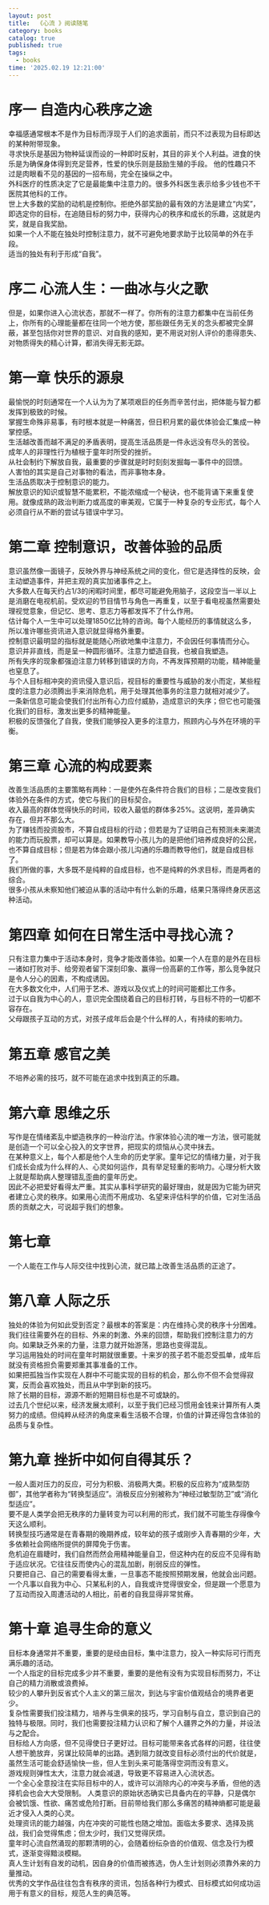 ```yaml
---
layout: post
title:  《心流 》阅读随笔
category: books
catalog: true
published: true 
tags:
  - books
time: '2025.02.19 12:21:00'
---
```


# 序一 自造内心秩序之途
幸福感通常根本不是作为目标而浮现于人们的追求面前，而只不过表现为目标即达的某种附带现象。  
寻求快乐是基因为物种延误而设的一种即时反射，其目的非关个人利益。进食的快乐是为确保身体得到充足营养，性爱的快乐则是鼓励生殖的手段。
他的性趣只不过是肉眼看不见的基因的一招布局，完全在操纵之中。  
外科医疗的性质决定了它是最能集中注意力的。很多外科医生表示给多少钱也不干医院其他科的工作。  
世上大多数的奖励的动机是控制你。拒绝外部奖励的最有效的方法是建立“内奖”，即选定你的目标，在追随目标的努力中，获得内心的秩序和成长的乐趣，这就是内奖，就是自我奖励。  
如果一个人不能在独处时控制注意力，就不可避免地要求助于比较简单的外在手段。  
适当的独处有利于形成“自我”。

# 序二 心流人生：一曲冰与火之歌
但是，如果你进入心流状态，那就不一样了。你所有的注意力都集中在当前任务上，你所有的心理能量都在往同一个地方使，那些跟任务无关的念头都被完全屏蔽，甚至包括你对世界的意识、对自我的感知，更不用说对别人评价的患得患失、对物质得失的精心计算，都消失得无影无踪。  

# 第一章 快乐的源泉
最愉悦的时刻通常在一个人认为为了某项艰巨的任务而辛苦付出，把体能与智力都发挥到极致的时候。  
掌握生命殊非易事，有时根本就是一种痛苦，但日积月累的最优体验会汇集成一种掌控感。  
生活越改善而越不满足的矛盾表明，提高生活品质是一件永远没有尽头的苦役。  
成年人的非理性行为植根于童年时所受的挫折。  
从社会制约下解放自我，最重要的步骤就是时时刻刻发掘每一事件中的回馈。  
人害怕的其实是自己对事物的看法，而非事物本身。  
生活品质取决于控制意识的能力。  
解放意识的知识或智慧不能累积，不能浓缩成一个秘诀，也不能背诵下来重复使用。就像成熟的政治判断力或高度的审美观，它属于一种复杂的专业形式，每个人必须自行从不断的尝试与错误中学习。  

# 第二章 控制意识，改善体验的品质
意识虽然像一面镜子，反映外界与神经系统之间的变化，但它是选择性的反映，会主动塑造事件，并把主观的真实加诸事件之上。  
大多数人在每天约占1/3的闲暇时间里，都尽可能避免用脑子，这段空当一半以上是消磨在电视机前。受欢迎的节目情节与角色一再重复，以至于看电视虽然需要处理视觉意象，但记忆、思考、意志力等都发挥不了什么作用。  
估计每个人一生中可以处理1850亿比特的咨询。每个人能经历的事情就这么多，所以准许哪些资讯进入意识就显得格外重要。  
控制意识最明显的指标就是能随心所欲地集中注意力，不会因任何事情而分心。  
意识并非直线，而是呈一种圆形循环。注意力塑造自我，也被自我塑造。  
所有失序的现象都强迫注意力转移到错误的方向，不再发挥预期的功能，精神能量也窒息了。  
与个人目标相冲突的资讯侵入意识后，视目标的重要性与威胁的发小而定，某些程度的注意力必须腾出手来消除危机，用于处理其他事务的注意力就相对减少了。  
一条新信息可能会使我们付出所有心力应付威胁，造成意识的失序；但它也可能强化我们的目标，激发出更多的精神能量。  
积极的反馈强化了自我，使我们能够投入更多的注意力，照顾内心与外在环境的平衡。  

# 第三章 心流的构成要素
改善生活品质的主要策略有两种：一是使外在条件符合我们的目标；二是改变我们体验外在条件的方式，使它与我们的目标契合。  
收入最高的群体觉得快乐的时间，较收入最低的群体多25%。这说明，差异确实存在，但并不那么大。  
为了赚钱而投资股市，不算自成目标的行动；但若是为了证明自己有预测未来潮流的能力而玩股票，却可以算是。如果教导小孩儿为的是把他们培养成良好的公民，也不算自成目标；但是若为体会跟小孩儿沟通的乐趣而教导他们，就是自成目标了。  
我们所做的事，大多既不是纯粹的自成目标，也不是纯粹的外求目标，而是两者的综合。  
很多小孩从未察知他们被迫从事的活动中有什么新的乐趣，结果只落得终身厌恶这种活动。  

# 第四章 如何在日常生活中寻找心流？
只有注意力集中于活动本身时，竞争才能改善体验。如果一个人在意的是外在目标—诸如打败对手、给旁观者留下深刻印象、赢得一份高薪的工作等，那么竞争就只是令人分心的因素，不构成诱因。  
在大多数文化中，人们用于艺术、游戏以及仪式上的时间可能都比工作多。  
过于以自我为中心的人，意识完全围绕着自己的目标打转，与目标不符的一切都不容存在。  
父母跟孩子互动的方式，对孩子成年后会是个什么样的人，有持续的影响力。  

# 第五章 感官之美
不培养必需的技巧，就不可能在追求中找到真正的乐趣。

# 第六章 思维之乐
写作是在情绪紊乱中塑造秩序的一种治疗法。作家体验心流的唯一方法，很可能就是创造一个可以全心投入的文字世界，把现实的烦恼从心灵中抹去。  
在某种意义上，每个人都是他个人生命的历史学家。童年记忆的情绪力量，对于我们成长会成为什么样的人、心灵如何运作，具有举足轻重的影响力。心理分析大致上就是帮助病人整理错乱歪曲的童年历史。  
因此不必把爱好看得太严重。其实从事科学研究的最好理由，就是因为它能为研究者建立心灵的秩序。如果用心流而不用成功、名望来评估科学的价值，它对生活品质的贡献之大，可说超乎我们的想象。  

# 第七章
一个人能在工作与人际交往中找到心流，就已踏上改善生活品质的正途了。  

# 第八章 人际之乐
独处的体验为何如此受到否定？最根本的答案是：内在维持心灵的秩序十分困难。我们往往需要外在的目标、外来的刺激、外来的回馈，帮助我们控制注意力的方向。如果缺乏外来的力量，注意力就开始游荡，思路也变得混乱。  
学习运用独处的时间在童年时期就很重要。十来岁的孩子若不能忍受孤单，成年后就没有资格担负需要郑重其事准备的工作。  
如果把孤独当作实现在人群中不可能实现的目标的机会，那么你不但不会觉得寂寞，反而会喜欢独处，而且从中学到新的技巧。  
除了长期的目标，源源不断的短期目标也是不可或缺的。  
过去几个世纪以来，经济发展太顺利，以至于我们已经习惯用金钱来计算所有人类努力的成绩。但纯粹从经济的角度来看生活极不合理，价值的计算还得包含体验的品质与复杂性。  

# 第九章 挫折中如何自得其乐？
一般人面对压力的反应，可分为积极、消极两大类。积极的反应称为“成熟型防御”，其他学者称为“转换型适应”。消极反应分别被称为“神经过敏型防卫”或“消化型适应”。  
要不是人类学会把无秩序的力量转变为可以利用的形式，我们就不可能生存得像今天这么顺利。  
转换型技巧通常是在青春期的晚期养成，较年幼的孩子或刚步入青春期的少年，大多依赖社会网络所提供的屏障免于伤害。  
危机迫在眉睫时，我们自然而然会用精神能量自卫，但这种内在的反应不见得有助于适应状况。它往往反而使内心的混乱加剧，削弱反应的弹性。  
只要把自己、自己的需要看得太重，一旦事态不能按照预期发展，他就会出问题。  
一个凡事以自我为中心、只某私利的人，自我或许觉得很安全，但是跟一个愿意为了互动而投入周遭活动的人相比，前者的自我显得非常贫瘠。  

# 第十章 追寻生命的意义
目标本身通常并不重要，重要的是经由目标，集中注意力，投入一种实际可行而充满乐趣的活动。  
一个人指定的目标完成多少并不重要，重要的是他有没有为实现目标而努力，不让自己的精力消散或浪费掉。  
较少的人攀升到反省式个人主义的第三层次，到达与宇宙价值观结合的境界者更少。  
复杂性需要我们投注精力，培养与生俱来的技巧，学习自制与自立，意识到自己的独特与极限。同时，我们也需要投注精力认识和了解个人疆界之外的力量，并设法与之配合。  
目标给人方向感，但不见得使日子更好过。目标可能带来各式各样的问题，往往使人想干脆放弃，另谋比较简单的出路。遇到阻力就改变目标必须付出的代价就是，虽然生活可能会舒适愉快一些，但人生到头来可能落得空洞而没有意义。  
游戏规则弹性太大，注意力就会减退，导致更不容易进入心流状态。  
一个全心全意投注在实际目标中的人，或许可以消除内心的冲突与矛盾，但他的选择机会也会大大受限制。
人类意识的原始状态确实已具备内在的平静，只是偶尔会被饥饿、性欲、痛苦或危险打断。目前带给我们那么多痛苦的精神熵都可能是最近才侵入人类的心灵。  
处理资讯的能力越强，内在冲突的可能性也随之增加。面临太多要求、选择及挑战，我们会觉得焦虑；但太少时，我们又觉得厌烦。  
童年时心流自然涌现的那颗清明的心，会随着纷纭杂沓的价值观、信念及行为模式，逐渐变得黯淡模糊。  
真人生计划有自发的动机，因自身的价值而被拣选，伪人生计划则必须靠外来的力量推动。  
优秀的文学作品往往包含有秩序的资讯，包括各种行为模式、目标模式如何成功运用于有意义的目标，规范人生的典范等。  
